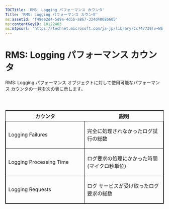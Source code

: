 ```yaml
---
TOCTitle: 'RMS: Logging パフォーマンス カウンタ'
Title: 'RMS: Logging パフォーマンス カウンタ'
ms:assetid: 'f49ee2d4-5d9a-4d5b-a867-334d4008b605'
ms:contentKeyID: 18122403
ms:mtpsurl: 'https://technet.microsoft.com/ja-jp/library/Cc747739(v=WS.10)'
---
```


RMS: Logging パフォーマンス カウンタ
====================================

RMS: Logging パフォーマンス オブジェクトに対して使用可能なパフォーマンス カウンタの一覧を次の表に示します。

###  

<p> </p>
<table style="border:1px solid black;">
<colgroup>
<col width="50%" />
<col width="50%" />
</colgroup>
<thead>
<tr class="header">
<th>カウンタ</th>
<th>説明</th>
</tr>
</thead>
<tbody>
<tr class="odd">
<td style="border:1px solid black;"><p>Logging Failures</p></td>
<td style="border:1px solid black;"><p>完全に処理されなかったログ試行の総数</p></td>
</tr>  
<tr class="even">
<td style="border:1px solid black;"><p>Logging Processing Time</p></td>
<td style="border:1px solid black;"><p>ログ要求の処理にかかった時間 (マイクロ秒単位)</p></td>
</tr>  
<tr class="odd">
<td style="border:1px solid black;"><p>Logging Requests</p></td>
<td style="border:1px solid black;"><p>ログ サービスが受け取ったログ要求の総数</p></td>
</tr>  
</tbody>  
</table>
